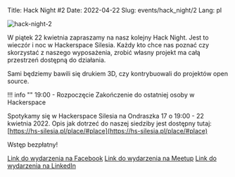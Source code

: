 Title: Hack Night #2
Date: 2022-04-22
Slug: events/hack_night/2
Lang: pl

![hack-night-2](/images/hack_night/hack_night_2.png)

W piątek 22 kwietnia zapraszamy na nasz kolejny Hack Night. Jest to wieczór i noc w Hackerspace Silesia. Każdy kto chce nas poznać czy skorzystać z naszego wyposażenia, zrobić własny projekt ma całą przestrzeń dostępną do działania.

Sami będziemy bawili się drukiem 3D, czy kontrybuowali do projektów open source.

!!! info ""
    19:00 - Rozpoczęcie
    Zakończenie do ostatniej osoby w Hackerspace
    

Spotykamy się w Hackerspace Silesia na Ondraszka 17 o 19:00 - 22 kwietnia 2022. Opis jak dotrzeć do naszej siedziby jest dostępny tutaj: [https://hs-silesia.pl/place/#place](https://hs-silesia.pl/place/#place)

Wstęp bezpłatny!

[Link do wydarzenia na Facebook](https://www.facebook.com/events/366673998547099)
[Link do wydarzenia na Meetup](https://www.meetup.com/Hackerspace-Silesia/events/285266305/)
[Link do wydarzenia na LinkedIn](https://www.linkedin.com/events/6920241777492774912/about/)
